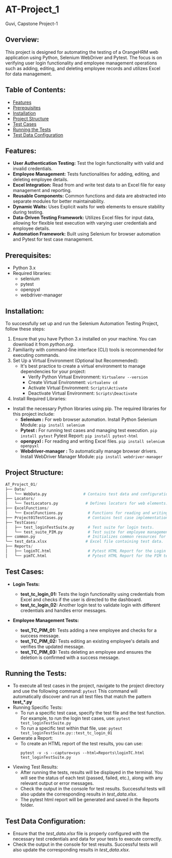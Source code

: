 # AT-Project_1
Guvi, Capstone Project-1

## Overview:
This project is designed for automating the testing of a OrangeHRM web application using Python, Selenium WebDriver and Pytest. The focus is on verifying user login functionality and employee management operations such as adding, editing, and deleting employee records and utilizes Excel for data management.

## Table of Contents:
- [Features](#features)
- [Prerequisites](#prerequisites)
- [Installation](#installation)
- [Project Structure](#project_structure)
- [Test Cases](#test_cases)
- [Running the Tests](#running_the_tests)
- [Test Data Configuration](#test_data_configuration)

## Features:
- __User Authentication Testing:__ Test the login functionality with valid and invalid credentials.
- __Employee Management:__ Tests functionalities for adding, editing, and deleting employee details.
- __Excel Integration:__ Read from and write test data to an Excel file for easy management and reporting.
- __Reusable Components:__ Common functions and data are abstracted into separate modules for better maintainability.
- __Dynamic Waits:__ Uses Explicit waits for web elements to ensure stability during testing.
- __Data-Driven Testing Framework:__ Utilizes Excel files for input data, allowing for flexible test execution with varying user credentials and employee details.
- __Automation Framework:__ Built using Selenium for browser automation and Pytest for test case management.

## Prerequisites:
- Python 3.x
- Required libraries:
  - selenium
  - pytest
  - openpyxl
  - webdriver-manager
 
## Installation:
To successfully set up and run the Selenium Automation Testing Project, follow these steps:
1. Ensure that you have Python 3.x installed on your machine. You can download it from _python.org_.
2. Familiarity with command-line interface (CLI) tools is recommended for executing commands.
3. Set Up a Virtual Environment (Optional but Recommended):
   - It's best practice to create a virtual environment to manage dependencies for your project:
     - Verify Python Virtual Environment: `Virtualenv --version`
     - Create Virtual Environment:  `virtualenv cd`
     - Activate Virtual Environment:  `Scripts\Activate`
     - Deactivate Virtual Environment: `Scripts\Deactivate`
4.  Install Required Libraries:
  - Install the necessary Python libraries using pip. The required libraries for this project include:
    - __Selenium :__ For web browser automation.
      Install Python Selenium Module: `pip install selenium`
    - __Pytest :__ For running test cases and managing test execution.
      `pip install pytest`
       Pytest Report: `pip install pytest-html`
    - __openpyxl :__ For reading and writing Excel files.
       `pip install selenium openpyxl`
    - __Webdriver-manager :__ To automatically manage browser drivers.
        Install WebDriver Manager Module: `pip install webdriver-manager`

## Project Structure: 
```python
AT_Project_01/
├── Data/
│   └── WebData.py                # Contains test data and configuration.
├── Locators/
│   └── TestLocators.py            # Defines locators for web elements.
├── ExcelFunctions/
│   └── ExcelFunctions.py           # Functions for reading and writing Excel files.
├── Project01TestCases.py           # Contains test case implementations (main file).
├── TestCases/
│   ├── test_loginTestSuite.py      # Test suite for login tests.
│   └── test_suite_PIM.py           # Test suite for employee management tests.
├── common.py                       # Initializes common resources for tests.
└── test_data.xlsx                 # Excel file containing test data.
├── Reports/
│   ├── loginTC.html                # Pytest HTML Report for the Login test suite.
│   └── pimTC.html                  # Pytest HTML Report for the PIM test suite.
```

## Test Cases:
-  __Login Tests:__
   - __test_tc_login_01:__ Tests the login functionality using credentials from Excel and checks if the user is directed to the dashboard.
   - __test_tc_login_02:__ Another login test to validate login with different credentials and handles error messages.
     
- __Employee Management Tests:__
   - __test_TC_PIM_01:__ Tests adding a new employee and checks for a success message.
   - __test_TC_PIM_02:__ Tests editing an existing employee's details and verifies the updated message.
   - __test_TC_PIM_03:__ Tests deleting an employee and ensures the deletion is confirmed with a success message.

## Running the Tests:
- To execute all test cases in the project, navigate to the project directory and use the following command:	`pytest`
   This command will automatically discover and run all test files that match the pattern **test_*.py**
- Running Specific Tests:
  - To run a specific test case, specify the test file and the test function. For example, to run the login test cases, use:
    `pytest test_loginTestSuite.py`
  - To run a specific test within that file, use: `pytest test_loginTestSuite.py::test_tc_login_01`
- Generate a Report:
  -  To create an HTML report of the test results, you can use:
     ```
     pytest -v -s --capture=sys --html=Reports\loginTC.html test_loginTestSuite.py
     ```
- Viewing Test Results:
  - After running the tests, results will be displayed in the terminal. You will see the status of each test (passed, failed, etc.), along with any relevant output or error messages.
  - Check the output in the console for test results. Successful tests will also update the corresponding results in *test_data.xlsx*.
  - The pytest html report will be generated and saved in the Reports folder.

## Test Data Configuration:
- Ensure that the *test_data.xlsx* file is properly configured with the necessary test credentials and data for your tests to execute correctly.
- Check the output in the console for test results. Successful tests will also update the corresponding results in *test_data.xlsx*.






      










 



